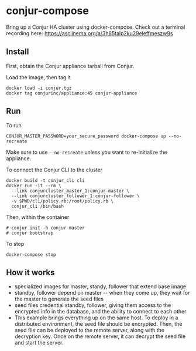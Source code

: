 # conjur-compose
Bring up a Conjur HA cluster using docker-compose. Check out a terminal recording here: https://asciinema.org/a/3h85talp2ku29eleffmeszw9s

## Install
First, obtain the Conjur appliance tarball from Conjur.

Load the image, then tag it
```
docker load -i conjur.tgz
docker tag conjurinc/appliance:45 conjur-appliance
```
## Run
To run
```
CONJUR_MASTER_PASSWORD=your_secure_password docker-compose up --no-recreate
```
Make sure to use `--no-recreate` unless you want to re-initialize the appliance. 

To connect the Conjur CLI to the cluster
```
docker build -t conjur_cli cli
docker run -it --rm \
  --link conjurcluster_master_1:conjur-master \
  --link conjurcluster_follower_1:conjur-follower \
  -v $PWD/cli/policy.rb:/root/policy.rb \
  conjur_cli /bin/bash
```   
Then, within the container
```
# conjur init -h conjur-master
# conjur bootstrap
```

To stop
```
docker-compose stop
```

## How it works
* specialized images for master, standy, follower that extend base image
* standby, follower depend on master -- when they come up, they wait for the master to generate the seed files
* seed files credential standby, follower, giving them access to the encrypted info in the database, and the ability to connect to each other
* This example brings everything up on the same host. To deploy in a distributed environment, the seed file should be encrypted. Then, the seed file can be deployed to the remote server, along with the decryption key. Once on the remote server, it can decrypt the seed file and start the server.
